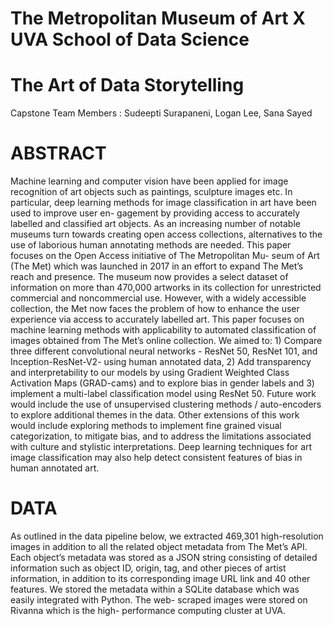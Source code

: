 # The Metropolitan Museum of Art X UVA School of Data Science
# The Art of Data Storytelling 
Capstone Team Members : Sudeepti Surapaneni, Logan Lee, Sana Sayed

# ABSTRACT
Machine learning and computer vision have been applied for image recognition of art objects such as paintings, sculpture images etc. In particular, deep learning methods for image classification in art have been used to improve user en- gagement by providing access to accurately labelled and classified art objects. As an increasing number of notable museums turn towards creating open access collections, alternatives to the use of laborious human annotating methods are needed. This paper focuses on the Open Access initiative of The Metropolitan Mu- seum of Art (The Met) which was launched in 2017 in an effort to expand The Met’s reach and presence. The museum now provides a select dataset of information on more than 470,000 artworks in its collection for unrestricted commercial and noncommercial use. However, with a widely accessible collection, the Met now faces the problem of how to enhance the user experience via access to accurately labelled art. This paper focuses on machine learning methods with applicability to automated classification of images obtained from The Met’s online collection. We aimed to: 1) Compare three different convolutional neural networks - ResNet 50, ResNet 101, and Inception-ResNet-V2- using human annotated data, 2) Add transparency and interpretability to our models by using Gradient Weighted Class Activation Maps (GRAD-cams) and to explore bias in gender labels and 3) implement a multi-label classification model using ResNet 50. Future work would include the use of unsupervised clustering methods / auto-encoders to explore additional themes in the data. Other extensions of this work would include exploring methods to implement fine grained visual categorization, to mitigate bias, and to address the limitations associated with culture and stylistic interpretations. Deep learning techniques for art image classification may also help detect consistent features of bias in human annotated art.

# DATA 
As outlined in the data pipeline below, we extracted 469,301 high-resolution images in addition to all the related object metadata from The Met’s API. Each object’s metadata was stored as a JSON string consisting of detailed information such as object ID, origin, tag, and other pieces of artist information, in addition to its corresponding image URL link and 40 other features. We stored the metadata within a SQLite database which was easily integrated with Python. The web- scraped images were stored on Rivanna which is the high- performance computing cluster at UVA. 
